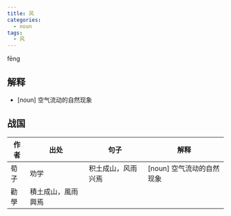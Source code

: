 ```yaml
---
title: 风
categories:
  - noun
tags:
  - 风
---
```

fēng
<!-- more -->

## 解释
* [noun] 空气流动的自然现象

## 战国

作者|出处|句子|解释
---|---|---|---
荀子|劝学|积土成山，风雨兴焉|[noun] 空气流动的自然现象
 |勸學|積土成山，風雨興焉|
